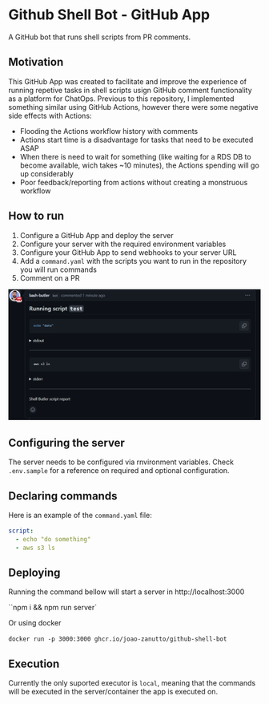 # Github Shell Bot - GitHub App

A GitHub bot that runs shell scripts from PR comments.

## Motivation

This GitHub App was created to facilitate and improve the experience of running repetive tasks in shell scripts usign GitHub comment functionality as a platform for ChatOps. Previous to this repository, I implemented something similar using GitHub Actions, however there were some negative side effects with Actions:

- Flooding the Actions workflow history with comments
- Actions start time is a disadvantage for tasks that need to be executed ASAP
- When there is need to wait for something (like waiting for a RDS DB to become available, wich takes ~10 minutes), the Actions spending will go up considerably
- Poor feedback/reporting from actions without creating a monstruous workflow

## How to run

1. Configure a GitHub App and deploy the server
2. Configure your server with the required environment variables
3. Configure your GitHub App to send webhooks to your server URL
4. Add a `command.yaml` with the scripts you want to run in the repository you will run commands
5. Comment on a PR

![Alt text](image.png)

## Configuring the server

The server needs to be configured via rnvironment variables. Check `.env.sample` for a reference on required and optional configuration.

## Declaring commands

Here is an example of the `command.yaml` file:

```yaml
script:
  - echo "do something"
  - aws s3 ls
```

## Deploying

Running the command bellow will start a server in http://localhost:3000

``npm i && npm run server`

Or using docker

`docker run -p 3000:3000 ghcr.io/joao-zanutto/github-shell-bot`

## Execution

Currently the only suported executor is `local`, meaning that the commands will be executed in the server/container the app is executed on.
